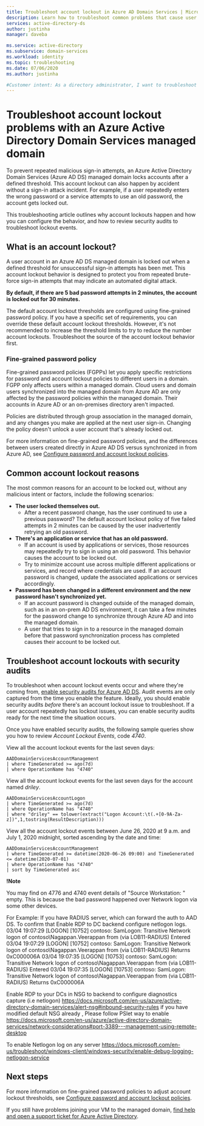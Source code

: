 ```yaml
---
title: Troubleshoot account lockout in Azure AD Domain Services | Microsoft Docs
description: Learn how to troubleshoot common problems that cause user accounts to be locked out in Azure Active Directory Domain Services.
services: active-directory-ds
author: justinha
manager: daveba

ms.service: active-directory
ms.subservice: domain-services
ms.workload: identity
ms.topic: troubleshooting
ms.date: 07/06/2020
ms.author: justinha

#Customer intent: As a directory administrator, I want to troubleshoot why user accounts are locked out in an Azure Active Directory Domain Services managed domain.
---
```


# Troubleshoot account lockout problems with an Azure Active Directory Domain Services managed domain

To prevent repeated malicious sign-in attempts, an Azure Active Directory Domain Services (Azure AD DS) managed domain locks accounts after a defined threshold. This account lockout can also happen by accident without a sign-in attack incident. For example, if a user repeatedly enters the wrong password or a service attempts to use an old password, the account gets locked out.

This troubleshooting article outlines why account lockouts happen and how you can configure the behavior, and how to review security audits to troubleshoot lockout events.

## What is an account lockout?

A user account in an Azure AD DS managed domain is locked out when a defined threshold for unsuccessful sign-in attempts has been met. This account lockout behavior is designed to protect you from repeated brute-force sign-in attempts that may indicate an automated digital attack.

**By default, if there are 5 bad password attempts in 2 minutes, the account is locked out for 30 minutes.**

The default account lockout thresholds are configured using fine-grained password policy. If you have a specific set of requirements, you can override these default account lockout thresholds. However, it's not recommended to increase the threshold limits to try to reduce the number account lockouts. Troubleshoot the source of the account lockout behavior first.

### Fine-grained password policy

Fine-grained password policies (FGPPs) let you apply specific restrictions for password and account lockout policies to different users in a domain. FGPP only affects users within a managed domain. Cloud users and domain users synchronized into the managed domain from Azure AD are only affected by the password policies within the managed domain. Their accounts in Azure AD or an on-premises directory aren't impacted.

Policies are distributed through group association in the managed domain, and any changes you make are applied at the next user sign-in. Changing the policy doesn't unlock a user account that's already locked out.

For more information on fine-grained password policies, and the differences between users created directly in Azure AD DS versus synchronized in from Azure AD, see [Configure password and account lockout policies][configure-fgpp].

## Common account lockout reasons

The most common reasons for an account to be locked out, without any malicious intent or factors, include the following scenarios:

* **The user locked themselves out.**
    * After a recent password change, has the user continued to use a previous password? The default account lockout policy of five failed attempts in 2 minutes can be caused by the user inadvertently retrying an old password.
* **There's an application or service that has an old password.**
    * If an account is used by applications or services, those resources may repeatedly try to sign in using an old password. This behavior causes the account to be locked out.
    * Try to minimize account use across multiple different applications or services, and record where credentials are used. If an account password is changed, update the associated applications or services accordingly.
* **Password has been changed in a different environment and the new password hasn't synchronized yet.**
    * If an account password is changed outside of the managed domain, such as in an on-prem AD DS environment, it can take a few minutes for the password change to synchronize through Azure AD and into the managed domain.
    * A user that tries to sign in to a resource in the managed domain before that password synchronization process has completed causes their account to be locked out.

## Troubleshoot account lockouts with security audits

To troubleshoot when account lockout events occur and where they're coming from, [enable security audits for Azure AD DS][security-audit-events]. Audit events are only captured from the time you enable the feature. Ideally, you should enable security audits *before* there's an account lockout issue to troubleshoot. If a user account repeatedly has lockout issues, you can enable security audits ready for the next time the situation occurs.

Once you have enabled security audits, the following sample queries show you how to review *Account Lockout Events*, code *4740*.

View all the account lockout events for the last seven days:

```Kusto
AADDomainServicesAccountManagement
| where TimeGenerated >= ago(7d)
| where OperationName has "4740"
```

View all the account lockout events for the last seven days for the account named *driley*.

```Kusto
AADDomainServicesAccountLogon
| where TimeGenerated >= ago(7d)
| where OperationName has "4740"
| where "driley" == tolower(extract("Logon Account:\t(.+[0-9A-Za-z])",1,tostring(ResultDescription)))
```

View all the account lockout events between June 26, 2020 at 9 a.m. and July 1, 2020 midnight, sorted ascending by the date and time:

```Kusto
AADDomainServicesAccountManagement
| where TimeGenerated >= datetime(2020-06-26 09:00) and TimeGenerated <= datetime(2020-07-01)
| where OperationName has "4740"
| sort by TimeGenerated asc
```

**!Note**

You may find on 4776 and 4740 event details of "Source Workstation: " empty. This is because the bad password happened over Network logon via some other devices.

For Example: If you have RADIUS server, which can forward the auth to AAD DS. To confirm that Enable RDP to DC backend configure netlogon logs.
03/04 19:07:29 [LOGON] [10752] contoso: SamLogon: Transitive Network logon of contoso\Nagappan.Veerappan from  (via LOB11-RADIUS) Entered 
03/04 19:07:29 [LOGON] [10752] contoso: SamLogon: Transitive Network logon of contoso\Nagappan.Veerappan from  (via LOB11-RADIUS) Returns 0xC000006A
03/04 19:07:35 [LOGON] [10753] contoso: SamLogon: Transitive Network logon of contoso\Nagappan.Veerappan from  (via LOB11-RADIUS) Entered 
03/04 19:07:35 [LOGON] [10753] contoso: SamLogon: Transitive Network logon of contoso\Nagappan.Veerappan from  (via LOB11-RADIUS) Returns 0xC000006A

Enable RDP to your DCs in NSG to backend to configure diagnostics capture (i.e netlogon)
https://docs.microsoft.com/en-us/azure/active-directory-domain-services/alert-nsg#inbound-security-rules 
if you have modified default NSG already , Please follow PSlet way to enable
https://docs.microsoft.com/en-us/azure/active-directory-domain-services/network-considerations#port-3389---management-using-remote-desktop

To enable Netlogon log on any server 
https://docs.microsoft.com/en-us/troubleshoot/windows-client/windows-security/enable-debug-logging-netlogon-service

## Next steps

For more information on fine-grained password policies to adjust account lockout thresholds, see [Configure password and account lockout policies][configure-fgpp].

If you still have problems joining your VM to the managed domain, [find help and open a support ticket for Azure Active Directory][azure-ad-support].

<!-- INTERNAL LINKS -->
[configure-fgpp]: password-policy.md
[security-audit-events]: security-audit-events.md
[azure-ad-support]: ../active-directory/fundamentals/active-directory-troubleshooting-support-howto.md
